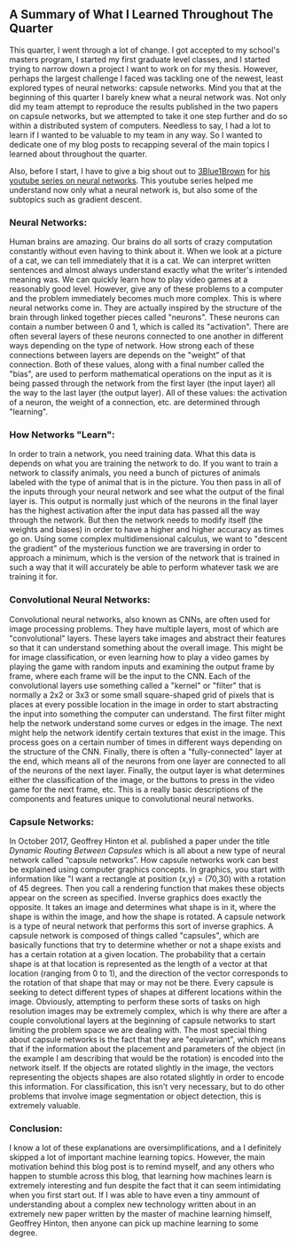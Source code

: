 ## A Summary of What I Learned Throughout The Quarter
This quarter, I went through a lot of change. I got accepted to my school's masters program, I started my first graduate level classes, and I started trying to narrow down a project I want to work on for my thesis. However, perhaps the largest challenge I faced was tackling one of the newest, least explored types of neural networks: capsule networks. Mind you that at the beginning of this quarter I barely knew what a neural network was. Not only did my team attempt to reproduce the results published in the two papers on capsule networks, but we attempted to take it one step further and do so within a distributed system of computers. Needless to say, I had a lot to learn if I wanted to be valuable to my team in any way. So I wanted to dedicate one of my blog posts to recapping several of the main topics I learned about throughout the quarter.

Also, before I start, I have to give a big shout out to [3Blue1Brown](https://www.youtube.com/channel/UCYO_jab_esuFRV4b17AJtAw) for [his youtube series on neural networks](https://www.youtube.com/watch?v=aircAruvnKk&list=PLZHQObOWTQDNU6R1_67000Dx_ZCJB-3pi). This youtube series helped me understand now only what a neural network is, but also some of the subtopics such as gradient descent.

### Neural Networks:
Human brains are amazing. Our brains do all sorts of crazy computation constantly without even having to think about it. When we look at a picture of a cat, we can tell immediately that it is a cat. We can interpret written sentences and almost always understand exactly what the writer's intended meaning was. We can quickly learn how to play video games at a reasonably good level. However, give any of these problems to a computer and the problem immediately becomes much more complex. This is where neural networks come in. They are actually inspired by the structure of the brain through linked together pieces called "neurons". These neurons can contain a number between 0 and 1, which is called its "activation". There are often several layers of these neurons connected to one another in different ways depending on the type of network. How strong each of these connections between layers are depends on the "weight" of that connection. Both of these values, along with a final number called the "bias", are used to perform mathematical operations on the input as it is being passed through the network from the first layer (the input layer) all the way to the last layer (the output layer). All of these values: the activation of a neuron, the weight of a connection, etc. are determined through "learning".

### How Networks "Learn":
In order to train a network, you need training data. What this data is depends on what you are training the network to do. If you want to train a network to classify animals, you need a bunch of pictures of animals labeled with the type of animal that is in the picture. You then pass in all of the inputs through your neural network and see what the output of the final layer is. This output is normally just which of the neurons in the final layer has the highest activation after the input data has passed all the way through the network. But then the network needs to modify itself (the weights and biases) in order to have a higher and higher accuracy as times go on. Using some complex multidimensional calculus, we want to "descent the gradient" of the mysterious function we are traversing in order to approach a minimum, which is the version of the network that is trained in such a way that it will accurately be able to perform whatever task we are training it for.

### Convolutional Neural Networks:
Convolutional neural networks, also known as CNNs, are often used for image processing problems. They have multiple layers, most of which are "convolutional" layers. These layers take images and abstract their features so that it can understand something about the overall image. This might be for image classification, or even learning how to play a video games by playing the game with random inputs and examining the output frame by frame, where each frame will be the input to the CNN. Each of the convolutional layers use something called a "kernel" or "filter" that is normally a 2x2 or 3x3 or some small square-shaped grid of pixels that is places at every possible location in the image in order to start abstracting the input into something the computer can understand. The first filter might help the network understand some curves or edges in the image. The next might help the network identify certain textures that exist in the image. This process goes on a certain number of times in different ways depending on the structure of the CNN. Finally, there is often a "fully-connected" layer at the end, which means all of the neurons from one layer are connected to all of the neurons of the next layer. Finally, the output layer is what determines either the classification of the image, or the buttons to press in the video game for the next frame, etc. This is a really basic descriptions of the components and features unique to convolutional neural networks.

### Capsule Networks:
In October 2017, Geoffrey Hinton et al. published a paper under the title *Dynamic Routing Between Capsules* which is all about a new type of neural network called “capsule networks”. How capsule networks work can best be explained using computer graphics concepts. In graphics, you start with information like "I want a rectangle at position (x,y) = (70,30) with a rotation of 45 degrees. Then you call a rendering function that makes these objects appear on the screen as specified. Inverse graphics does exactly the opposite. It takes an image and determines what shape is in it, where the shape is within the image, and how the shape is rotated. A capsule network is a type of neural network that performs this sort of inverse graphics. A capsule network is composed of things called "capsules", which are basically functions that try to determine whether or not a shape exists and has a certain rotation at a given location. The probability that a certain shape is at that location is represented as the length of a vector at that location (ranging from 0 to 1), and the direction of the vector corresponds to the rotation of that shape that may or may not be there. Every capsule is seeking to detect different types of shapes at different locations within the image. Obviously, attempting to perform these sorts of tasks on high resolution images may be extremely complex, which is why there are after a couple convolutional layers at the beginning of capsule networks to start limiting the problem space we are dealing with. The most special thing about capsule networks is the fact that they are "equivariant", which means that if the information about the placement and parameters of the object (in the example I am describing that would be the rotation) is encoded into the network itself. If the objects are rotated slightly in the image, the vectors representing the objects shapes are also rotated slightly in order to encode this information. For classification, this isn't very necessary, but to do other problems that involve image segmentation or object detection, this is extremely valuable.

### Conclusion:
I know a lot of these explanations are oversimplifications, and a I definitely skipped a lot of important machine learning topics. However, the main motivation behind this blog post is to remind myself, and any others who happen to stumble across this blog, that learning how machines learn is extremely interesting and fun despite the fact that it can seem intimidating when you first start out. If I was able to have even a tiny ammount of understanding about a complex new technology written about in an extremely new paper written by the master of machine learning himself, Geoffrey Hinton, then anyone can pick up machine learning to some degree.
